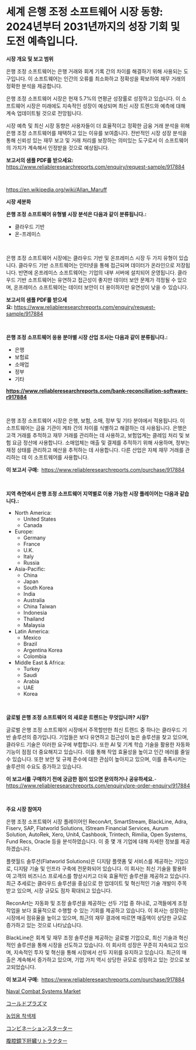 <p><h1>세계 은행 조정 소프트웨어 시장 동향: 2024년부터 2031년까지의 성장 기회 및 도전 예측입니다.</h1></p><p><strong>시장 개요 및 보고 범위</strong></p>
<p><p>은행 조정 소프트웨어는 은행 거래와 회계 기록 간의 차이를 해결하기 위해 사용되는 도구입니다. 이 소프트웨어는 인간의 오류를 최소화하고 정확성을 확보하여 재무 거래의 정확한 분석을 제공합니다. </p><p>은행 조정 소프트웨어 시장은 현재 5.7%의 연평균 성장률로 성장하고 있습니다. 이 소프트웨어 시장은 미래에도 지속적인 성장이 예상되며 최신 시장 트렌드와 예측에 대해 계속 업데이트될 것으로 전망됩니다. </p><p>시장 예측 및 최신 시장 동향은 사용자들이 더 효율적이고 정확한 금융 거래 분석을 위해 은행 조정 소프트웨어를 채택하고 있는 이유를 보여줍니다. 전반적인 시장 성장 분석을 통해 신뢰성 있는 재무 보고 및 거래 처리를 보장하는 의미있는 도구로서 이 소프트웨어의 가치가 계속해서 인정받을 것으로 예상됩니다.</p></p>
<p><strong>보고서의 샘플 PDF를 받으세요:</strong> <a href="https://www.reliableresearchreports.com/enquiry/request-sample/917884">https://www.reliableresearchreports.com/enquiry/request-sample/917884</a></p>
<p>&nbsp;</p>
<p><a href="https://en.wikipedia.org/wiki/Allan_Maruff">https://en.wikipedia.org/wiki/Allan_Maruff</a></p>
<p><strong>시장 세분화</strong></p>
<p><strong>은행 조정 소프트웨어 유형별 시장 분석은 다음과 같이 분류됩니다.:</strong></p>
<p><ul><li>클라우드 기반</li><li>온-프레미스</li></ul></p>
<p>&nbsp;</p>
<p><p>은행 조정 소프트웨어 시장에는 클라우드 기반 및 온프레미스 시장 두 가지 유형이 있습니다. 클라우드 기반 소프트웨어는 인터넷을 통해 접근되며 데이터가 온라인으로 저장됩니다. 반면에 온프레미스 소프트웨어는 기업의 내부 서버에 설치되어 운영됩니다. 클라우드 기반 소프트웨어는 유연하고 접근성이 좋지만 데이터 보안 문제가 걱정될 수 있으며, 온프레미스 소프트웨어는 데이터 보안이 더 용이하지만 유연성이 낮을 수 있습니다.</p></p>
<p><strong>보고서의 샘플 PDF를 받으세요:</strong>&nbsp;<a href="https://www.reliableresearchreports.com/enquiry/request-sample/917884">https://www.reliableresearchreports.com/enquiry/request-sample/917884</a></p>
<p>&nbsp;</p>
<p><strong> 은행 조정 소프트웨어 응용 분야별 시장 산업 조사는 다음과 같이 분류됩니다.:</strong></p>
<p><ul><li>은행</li><li>보험료</li><li>소매업</li><li>정부</li><li>기타</li></ul></p>
<p><strong><a href="https://www.reliableresearchreports.com/bank-reconciliation-software-r917884">https://www.reliableresearchreports.com/bank-reconciliation-software-r917884</a></strong></p>
<p>&nbsp;</p>
<p><p>은행 조정 소프트웨어 시장은 은행, 보험, 소매, 정부 및 기타 분야에서 적용됩니다. 이 소프트웨어는 금융 기관이 계좌 간의 차이를 식별하고 해결하는 데 사용됩니다. 은행은 고객 거래를 추적하고 재무 거래를 관리하는 데 사용하고, 보험업계는 클레임 처리 및 보험 요금 정산에 사용합니다. 소매업체는 매출 및 결제를 추적하기 위해 사용하며, 정부는 재정 상태를 관리하고 예산을 추적하는 데 사용합니다. 다른 산업은 자체 재무 거래를 관리하는 데 이 소프트웨어를 사용합니다.</p></p>
<p><strong>이 보고서 구매:</strong>&nbsp; <a href="https://www.reliableresearchreports.com/purchase/917884">https://www.reliableresearchreports.com/purchase/917884</a></p>
<p>&nbsp;</p>
<p><strong>지역 측면에서 은행 조정 소프트웨어 지역별로 이용 가능한 시장 플레이어는 다음과 같습니다.:</strong></p>
<p><ul>
    <li>
        North America:
        <ul>
            <li>United States</li>
            <li>Canada</li>
        </ul>
    </li>
    <li>
        Europe:
        <ul>
            <li>Germany</li>
            <li>France</li>
            <li>U.K.</li>
            <li>Italy</li>
            <li>Russia</li>
        </ul>
    </li>
    <li>
        Asia-Pacific:
        <ul>
            <li>China</li>
            <li>Japan</li>
            <li>South Korea</li>
            <li>India</li>
            <li>Australia</li>
            <li>China Taiwan</li>
            <li>Indonesia</li>
            <li>Thailand</li>
            <li>Malaysia</li>
        </ul>
    </li>
    <li>
        Latin America:
        <ul>
            <li>Mexico</li>
            <li>Brazil</li>
            <li>Argentina Korea</li>
            <li>Colombia</li>
        </ul>
    </li>
    <li>
        Middle East & Africa:
        <ul>
            <li>Turkey</li>
            <li>Saudi</li>
            <li>Arabia</li>
            <li>UAE</li>
            <li>Korea</li>
        </ul>
    </li>
    </ul></p>
<p>&nbsp;</p>
<p><strong>글로벌 은행 조정 소프트웨어 의 새로운 트렌드는 무엇입니까? 시장?</strong></p>
<p><p>글로벌 은행 조정 소프트웨어 시장에서 주목할만한 최신 트렌드 중 하나는 클라우드 기반 솔루션의 증가입니다. 기업들은 보다 유연하고 접근성이 높은 솔루션을 찾고 있으며, 클라우드 기술은 이러한 요구에 부합합니다. 또한 AI 및 기계 학습 기술을 활용한 자동화 기능이 점점 더 중요해지고 있습니다. 이를 통해 작업 효율성을 높이고 인간 에러를 줄일 수 있습니다. 또한 보안 및 규제 준수에 대한 관심이 높아지고 있으며, 이를 충족시키는 솔루션의 수요도 증가하고 있습니다.</p></p>
<p><strong>이 보고서를 구매하기 전에 궁금한 점이 있으면 문의하거나 공유하세요.</strong>- <a href="https://www.reliableresearchreports.com/enquiry/pre-order-enquiry/917884">https://www.reliableresearchreports.com/enquiry/pre-order-enquiry/917884</a></p>
<p>&nbsp;</p>
<p><strong>주요 시장 참여자</strong></p>
<p><p>은행 조정 소프트웨어 시장 플레이어인 ReconArt, SmartStream, BlackLine, Adra, Fiserv, SAP, Flatworld Solutions, IStream Financial Services, Aurum Solution, AutoRek, Xero, Unit4, Cashbook, Trintech, Rimilia, Open Systems, Fund Recs, Oracle 등을 분석하였습니다. 이 중 몇 개 기업에 대해 자세한 정보를 제공하겠습니다.</p><p>플랫월드 솔루션(Flatworld Solutions)은 디지턈 플랫폼 및 서비스를 제공하는 기업으로, 디지턈 기술 및 인프라 구축에 전문화되어 있습니다. 이 회사는 최신 기술을 활용하여 고객의 비즈니스 프로세스를 향상시키고 더욱 효율적인 솔루션을 제공하고 있습니다. 최근 추세로는 클라우드 솔루션을 중심으로 한 업데이트 및 혁신적인 기술 개발이 주목받고 있으며, 시장 규모도 점차 확대되고 있습니다.</p><p>ReconArt는 자동화 및 조정 솔루션을 제공하는 선두 기업 중 하나로, 고객들에게 조정 작업을 보다 효율적으로 수행할 수 있는 기회를 제공하고 있습니다. 이 회사는 성장하는 시장에서 점유율을 높이고 있으며, 최근의 재무 결과에 따르면 매출액이 상당한 규모로 증가하고 있는 것으로 나타났습니다.</p><p>BlackLine은 회계 및 재무 조정 솔루션을 제공하는 글로벌 기업으로, 최신 기술과 혁신적인 솔루션을 통해 시장을 선도하고 있습니다. 이 회사의 성장은 꾸준히 지속되고 있으며, 지속적인 투자 및 혁신을 통해 시장에서 선두 지위를 유지하고 있습니다. 최근의 매출은 계속해서 증가하고 있으며, 기업 가치 역시 상당한 규모로 성장하고 있는 것으로 보고되었습니다.</p></p>
<p><strong>이 보고서 구매:</strong>&nbsp;&nbsp;<a href="https://www.reliableresearchreports.com/purchase/917884">https://www.reliableresearchreports.com/purchase/917884</a></p>
<p><p><a href="https://issuu.com/reportprime-2/docs/naval-combat-systems-market-size-2030.pptx">Naval Combat Systems Market</a></p><p><a href="https://github.com/zjkmgcs938405/Market-Research-Report-List-3/blob/main/625653448438.md">コールドプラズマ</a></p><p><a href="https://github.com/rcabello548/Market-Research-Report-List-3/blob/main/626810562024.md">농업용 착색제</a></p><p><a href="https://github.com/roulaayoub-saad/Market-Research-Report-List-3/blob/main/875443248439.md">コンビネーションスターター</a></p><p><a href="https://medium.com/@sashabeier2023/%E3%82%B0%E3%83%AD%E3%83%BC%E3%83%90%E3%83%AB%E8%85%B9%E8%85%94%E9%8F%A1%E8%82%9D%E5%86%8D%E7%94%9F%E8%83%BD%E3%83%9E%E3%83%BC%E3%82%B1%E3%83%83%E3%83%88%E3%81%AF-2024%E5%B9%B4%E3%81%8B%E3%82%892031%E5%B9%B4%E3%81%BE%E3%81%A7%E3%81%AE%E6%9C%9F%E9%96%93%E3%81%AB13-%E3%81%AEcagr%E3%81%A7%E6%88%90%E9%95%B7%E3%81%99%E3%82%8B%E3%81%A8%E4%BA%88%E6%B8%AC%E3%81%95%E3%82%8C%E3%81%A6%E3%81%84%E3%81%BE%E3%81%99-f78a380879aa">腹腔鏡下肝臓リトラクター</a></p></p>